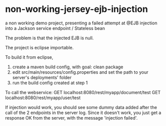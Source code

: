 # non-working-jersey-ejb-injection
a non working demo project, presenting a failed attempt at @EJB injection into a Jackson service endpoint / Stateless bean

The problem is that the injected EJB is null.

The project is eclipse importable.

To build it from eclipse, 
1. create a maven build config, with goal: clean package
2. edit src/main/resources/config.properties and set the path to your server's deployments' folder
3. run the build config created at step 1

To call the webservice:
GET localhost:8080/rest/myapp/document/test
GET localhost:8080/rest/myapp/user/test

If injection would work, you should see some dummy data added after the call of the 2 endpoints in the server log.
Since it doesn't work, you just get a response OK from the server, with the message 'injection failed'.
